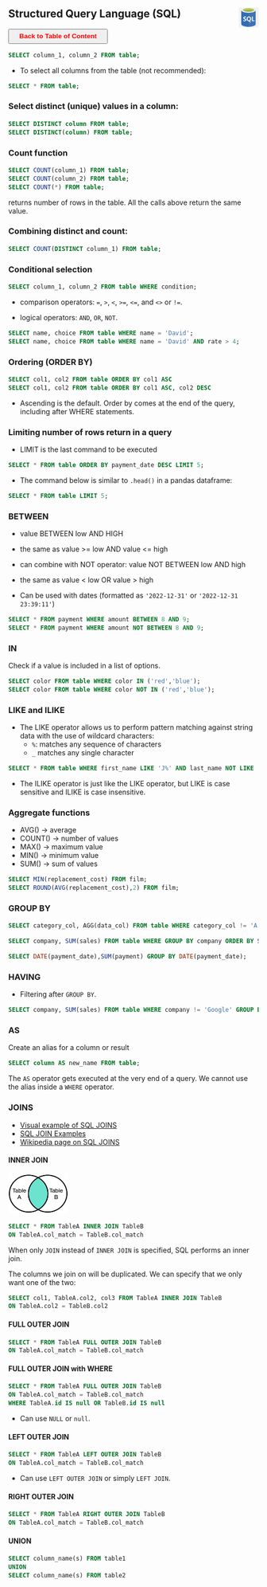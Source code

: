 ## Structured Query Language (SQL) <img src="img/sql_logo.jpg" width="40" height="40" style="float: right;" />

<a><button name="button" style = "color:red;width:200px;height:30px;cursor:pointer" onclick="window.location.href='https://reynier0611.github.io';">**Back to Table of Content**</button></a> 

```sql
SELECT column_1, column_2 FROM table;
```

- To select all columns from the table (not recommended):

```sql
SELECT * FROM table;
```

### Select distinct (unique) values in a column:

```sql
SELECT DISTINCT column FROM table;
SELECT DISTINCT(column) FROM table;
```

### Count function

```sql
SELECT COUNT(column_1) FROM table;
SELECT COUNT(column_2) FROM table;
SELECT COUNT(*) FROM table;
```

returns number of rows in the table. All the calls above return the same value.

### Combining distinct and count:

```sql
SELECT COUNT(DISTINCT column_1) FROM table;
```

### Conditional selection

```sql
SELECT column_1, column_2 FROM table WHERE condition;
```

- comparison operators: ```=```, ```>```, ```<```, ```>=```, ```<=```, and ```<>``` or ```!=```.

- logical operators: ```AND```, ```OR```, ```NOT```.

```sql
SELECT name, choice FROM table WHERE name = 'David';
SELECT name, choice FROM table WHERE name = 'David' AND rate > 4;
```

### Ordering (ORDER BY)

```sql
SELECT col1, col2 FROM table ORDER BY col1 ASC
SELECT col1, col2 FROM table ORDER BY col1 ASC, col2 DESC
```

- Ascending is the default. Order by comes at the end of the query, including after WHERE statements.

### Limiting number of rows return in a query

- LIMIT is the last command to be executed

```sql
SELECT * FROM table ORDER BY payment_date DESC LIMIT 5;
```

- The command below is similar to ```.head()``` in a pandas dataframe:

```sql
SELECT * FROM table LIMIT 5;
```

### BETWEEN

- value BETWEEN low AND HIGH
- the same as value >= low AND value <= high

- can combine with NOT operator: value NOT BETWEEN low AND high
- the same as value < low OR value > high

- Can be used with dates (formatted as ```'2022-12-31'``` or ```'2022-12-31 23:39:11'```)

```sql
SELECT * FROM payment WHERE amount BETWEEN 8 AND 9;
SELECT * FROM payment WHERE amount NOT BETWEEN 8 AND 9;
```

### IN

Check if a value is included in a list of options.

```sql
SELECT color FROM table WHERE color IN ('red','blue');
SELECT color FROM table WHERE color NOT IN ('red','blue');
```

### LIKE and ILIKE

- The LIKE operator allows us to perform pattern matching against string data with the use of wildcard characters:
	- ```%```: matches any sequence of characters
	- ```_``` matches any single character

```sql
SELECT * FROM table WHERE first_name LIKE 'J%' AND last_name NOT LIKE 'S%';
```

- The ILIKE operator is just like the LIKE operator, but LIKE is case sensitive and ILIKE is case insensitive.

### Aggregate functions

- AVG() -> average
- COUNT() -> number of values
- MAX() -> maximum value
- MIN() -> minimum value
- SUM() -> sum of values

```sql
SELECT MIN(replacement_cost) FROM film;
SELECT ROUND(AVG(replacement_cost),2) FROM film;
```

### GROUP BY

```sql
SELECT category_col, AGG(data_col) FROM table WHERE category_col != 'A' GROUP BY category_col;
```

```sql
SELECT company, SUM(sales) FROM table WHERE GROUP BY company ORDER BY SUM(sales);
```

```sql
SELECT DATE(payment_date),SUM(payment) GROUP BY DATE(payment_date);
```

### HAVING

- Filtering after ```GROUP BY```.

```sql
SELECT company, SUM(sales) FROM table WHERE company != 'Google' GROUP BY company HAVING SUM(sales) > 1000;
```

### AS

Create an alias for a column or result

```sql
SELECT column AS new_name FROM table;
```

The ```AS``` operator gets executed at the very end of a query. We cannot use the alias inside a ```WHERE``` operator.

### JOINS

- [Visual example of SQL JOINS](https://blog.codinghorror.com/a-visual-explanation-of-sql-joins/)
- [SQL JOIN Examples](https://www.talend.com)
- [Wikipedia page on SQL JOINS](https://en.wikipedia.org/wiki/Join_(SQL))

#### INNER JOIN

<img src="img/join_inner.jpg" width="120" height="80" style="float: center;" />

```sql
SELECT * FROM TableA INNER JOIN TableB
ON TableA.col_match = TableB.col_match
```

When only ```JOIN``` instead of ```INNER JOIN``` is specified, SQL performs an inner join.

The columns we join on will be duplicated. We can specify that we only want one of the two:

```sql
SELECT col1, TableA.col2, col3 FROM TableA INNER JOIN TableB
ON TableA.col2 = TableB.col2
```

#### FULL OUTER JOIN

```sql
SELECT * FROM TableA FULL OUTER JOIN TableB
ON TableA.col_match = TableB.col_match
```

#### FULL OUTER JOIN with WHERE

```sql
SELECT * FROM TableA FULL OUTER JOIN TableB
ON TableA.col_match = TableB.col_match
WHERE TableA.id IS null OR TableB.id IS null
```

- Can use ```NULL``` or ```null```.

#### LEFT OUTER JOIN

```sql
SELECT * FROM TableA LEFT OUTER JOIN TableB
ON TableA.col_match = TableB.col_match
```

- Can use ```LEFT OUTER JOIN``` or simply ```LEFT JOIN```.

#### RIGHT OUTER JOIN

```sql
SELECT * FROM TableA RIGHT OUTER JOIN TableB
ON TableA.col_match = TableB.col_match
```

#### UNION

```sql
SELECT column_name(s) FROM table1
UNION
SELECT column_name(s) FROM table2
```